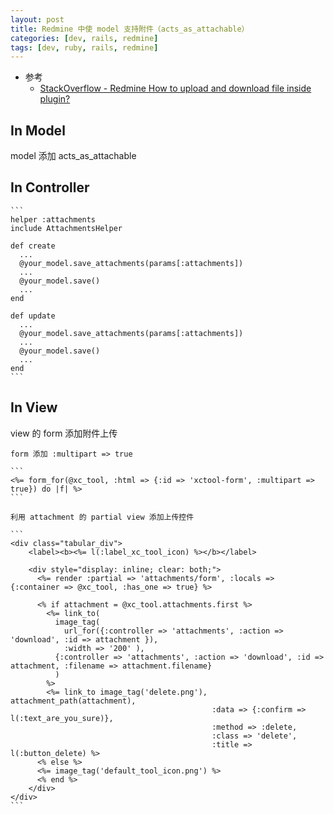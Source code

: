```yaml
---
layout: post
title: Redmine 中使 model 支持附件（acts_as_attachable）
categories: [dev, rails, redmine]
tags: [dev, ruby, rails, redmine]
---
```


* 参考
  * [StackOverflow - Redmine How to upload and download file inside plugin?](http://stackoverflow.com/a/31530352)

## In Model
  
  model 添加 acts_as_attachable
  
## In Controller
    
    ```
    helper :attachments
    include AttachmentsHelper
    
    def create
      ...
      @your_model.save_attachments(params[:attachments])
      ...
      @your_model.save()
      ...
    end
    
    def update
      ...
      @your_model.save_attachments(params[:attachments])
      ...
      @your_model.save()
      ...
    end
    ```
    
## In View
  
  view 的 form 添加附件上传
  
    form 添加 :multipart => true
    
    ```
    <%= form_for(@xc_tool, :html => {:id => 'xctool-form', :multipart => true}) do |f| %>
    ```
    
    利用 attachment 的 partial view 添加上传控件
    
    ```
    <div class="tabular_div">
        <label><b><%= l(:label_xc_tool_icon) %></b></label>
        
        <div style="display: inline; clear: both;">
          <%= render :partial => 'attachments/form', :locals => {:container => @xc_tool, :has_one => true} %>
          
          <% if attachment = @xc_tool.attachments.first %>
            <%= link_to(
              image_tag(
                url_for({:controller => 'attachments', :action => 'download', :id => attachment }),
                :width => '200' ),
              {:controller => 'attachments', :action => 'download', :id => attachment, :filename => attachment.filename}
              )
            %>
            <%= link_to image_tag('delete.png'), attachment_path(attachment),
                                                 :data => {:confirm => l(:text_are_you_sure)},
                                                 :method => :delete,
                                                 :class => 'delete',
                                                 :title => l(:button_delete) %>
          <% else %>
          <%= image_tag('default_tool_icon.png') %>
          <% end %>
        </div>
    </div>
    ```

  





